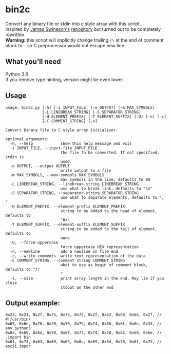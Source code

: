 # bin2c

Convert any binary file or stdin into c style array with this script.  
Inspired by  [James Swineson's](https://github.com/Jamesits) [repository](https://github.com/Jamesits/bin2array) but turned out to be completely rewritten.  
**Warning:** this script will implicitly change trailing `/\` at the end of comment block to `.` so C preprocessor would not escape new line.  

## What you'll need

Python 3.6  
If you remove type hinting, version might be even lower.

## Usage
```
usage: bin2c.py [-h] [-i INPUT_FILE] [-o OUTPUT] [-m MAX_SYMBOLS]
                [-L LINEBREAK_STRING] [-S SEPARATOR_STRING]
                [-H ELEMENT_PREFIX] [-T ELEMENT_SUFFIX] [-U] [-n] [-c]
                [-C COMMENT_STRING] [-s]

Convert binary file to C-style array initializer.

optional arguments:
  -h, --help            show this help message and exit
  -i INPUT_FILE, --input-file INPUT_FILE
                        the file to be converted. If not specified, stdin is
                        used.
  -o OUTPUT, --output OUTPUT
                        write output to a file
  -m MAX_SYMBOLS, --max-symbols MAX_SYMBOLS
                        max symbols in the line, defaults to 80
  -L LINEBREAK_STRING, --linebreak-string LINEBREAK_STRING
                        use what to break link, defaults to "\n"
  -S SEPARATOR_STRING, --separator-string SEPARATOR_STRING
                        use what to separate elements, defaults to ", "
  -H ELEMENT_PREFIX, --element-prefix ELEMENT_PREFIX
                        string to be added to the head of element, defaults to
                        "0x"
  -T ELEMENT_SUFFIX, --element-suffix ELEMENT_SUFFIX
                        string to be added to the tail of element, defaults to
                        none
  -U, --force-uppercase
                        force uppercase HEX representation
  -n, --newline         add a newline on file end
  -c, --write-comments  write text representation of the data
  -C COMMENT_STRING, --comment-string COMMENT_STRING
                        what to use as begin of comment block, defaults to "//
                        "
  -s, --size            print array length in the end. May lie if you close
                        stdout on the other end
```

## Output example:

```
0x23, 0x21, 0x2f, 0x75, 0x73, 0x72, 0x2f, 0x62, 0x69, 0x6e, 0x2f, // #!/usr/bin/
0x65, 0x6e, 0x76, 0x20, 0x70, 0x79, 0x74, 0x68, 0x6f, 0x6e, 0x33, // env python3
0x0a, 0x69, 0x6d, 0x70, 0x6f, 0x72, 0x74, 0x20, 0x62, 0x69, 0x6e, // .import bin
0x61, 0x73, 0x63, 0x69, 0x69, 0x0a, 0x69, 0x6d, 0x70, 0x6f, 0x72, // ascii.impor
```
